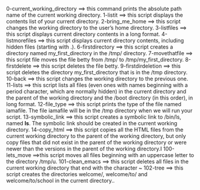 0-current_working_directory ==> this command prints the absolute path name of the current working directory.
1-listit ==> this script displays the contents list of your current directory.
2-bring_me_home ==> this script changes the working directory to the user’s home directory.
3-listfiles ==> this script displays current directory contents in a long format.
4-listmorefiles ==> this script displays current directory contents, including hidden files (starting with .).
6-firstdirectory ==> this script creates a directory named my_first_directory in the /tmp/ directory.
7-movethatfile ==> this script file moves the file betty from /tmp/ to /tmp/my_first_directory.
8-firstdelete ==> this script deletes the file betty.
9-firstdirdeletion ==> this script deletes the directory my_first_directory that is in the /tmp directory.
10-back ==> this script changes the working directory to the previous one.
11-lists ==> this script lists all files (even ones with names beginning with a period character, which are normally hidden) in the current directory and the parent of the working directory and the /boot directory (in this order), in long format.
12-file_type ==> this script prints the type of the file named iamafile. The file iamafile will be in the /tmp directory when we will run your script.
13-symbolic_link ==> this script creates a symbolic link to /bin/ls, named __ls__. The symbolic link should be created in the current working directory.
14-copy_html ==> this script copies all the HTML files from the current working directory to the parent of the working directory, but only copy files that did not exist in the parent of the working directory or were newer than the versions in the parent of the working directory.I
100-lets_move ==>this script moves all files beginning with an uppercase letter to the directory /tmp/u.
101-clean_emacs ==> this script deletes all files in the current working directory that end with the character ~
102-tree ==> this script creates the directories welcome/, welcome/to/ and welcome/to/school in the current directory..
